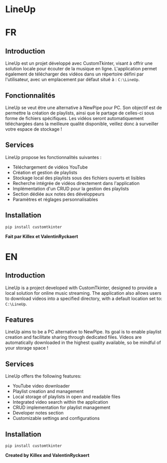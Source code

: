 # LineUp

# FR
## Introduction
LineUp est un projet développé avec CustomTkinter, visant à offrir une solution locale pour écouter de la musique en ligne. L'application permet également de télécharger des vidéos dans un répertoire défini par l'utilisateur, avec un emplacement par défaut situé à : `C:\LineUp`.

## Fonctionnalités
LineUp se veut être une alternative à NewPipe pour PC. Son objectif est de permettre la création de playlists, ainsi que le partage de celles-ci sous forme de fichiers spécifiques. Les vidéos seront automatiquement téléchargées dans la meilleure qualité disponible, veillez donc à surveiller votre espace de stockage !

## Services 
LineUp propose les fonctionnalités suivantes :

- Téléchargement de vidéos YouTube
- Création et gestion de playlists
- Stockage local des playlists sous des fichiers ouverts et lisibles
- Recherche intégrée de vidéos directement dans l'application
- Implémentation d'un CRUD pour la gestion des playlists
- Section dédiée aux notes des développeurs
- Paramètres et réglages personnalisables

## Installation
`pip install customtkinter`

**Fait par Killex et ValentinRyckaert**

# EN
## Introduction
LineUp is a project developed with CustomTkinter, designed to provide a local solution for online music streaming. The application also allows users to download videos into a specified directory, with a default location set to: `C:\LineUp`.

## Features
LineUp aims to be a PC alternative to NewPipe. Its goal is to enable playlist creation and facilitate sharing through dedicated files. Videos are automatically downloaded in the highest quality available, so be mindful of your storage space !

## Services
LineUp offers the following features:

- YouTube video downloader
- Playlist creation and management
- Local storage of playlists in open and readable files
- Integrated video search within the application
- CRUD implementation for playlist management
- Developer notes section
- Customizable settings and configurations

## Installation
`pip install customtkinter`

**Created by Killex and ValentinRyckaert**

